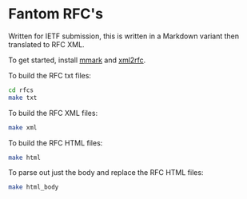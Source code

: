 Fantom RFC's
======================

Written for IETF submission, this is written in a Markdown variant then translated to RFC XML.

To get started, install [mmark](https://github.com/mmarkdown/mmark) and [xml2rfc](https://pypi.org/project/xml2rfc/).

To build the RFC txt files:

```bash
cd rfcs
make txt
```

To build the RFC XML files:

```bash
make xml
```

To build the RFC HTML files:

```bash
make html
```

To parse out just the body and replace the RFC HTML files:

```bash
make html_body
```
